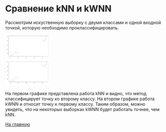 # Сравнение kNN и kWNN

Рассмотрим искуственную выборку с двумя классами и одной входной точкой, которую необходимо проклассифицировать.

<div style="display: inline;">
<div><img src="kNN.png" width="140"></div>
<div><img src="kWNN.png" width="140"></div>
</div>

На первом графике представлена работа kNN и видно, что метод классифицирует точку ко второму классу. На втором графике работа kWNN и относит точку к первому классу. Таким образом, можно увидеть, что на некоторых выборках kWNN будет работать точнее, чем kNN.

<a href="https://github.com/davilexx/ml1">На главную</a>
